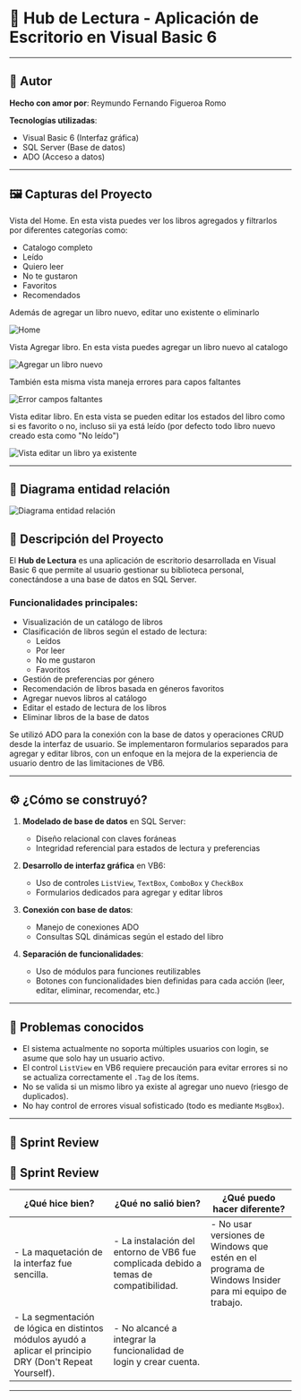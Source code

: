 # 📖 Hub de Lectura - Aplicación de Escritorio en Visual Basic 6

---

## 👤 Autor

**Hecho con amor por**: Reymundo Fernando Figueroa Romo  

**Tecnologías utilizadas**:  

- Visual Basic 6 (Interfaz gráfica)  
- SQL Server (Base de datos)  
- ADO (Acceso a datos)

---

## 🖼️ Capturas del Proyecto

Vista del Home. En esta vista puedes ver los libros agregados y filtrarlos por diferentes categorías como:

- Catalogo completo
- Leído
- Quiero leer
- No te gustaron
- Favoritos
- Recomendados

Además de agregar un libro nuevo, editar uno existente o eliminarlo

![Home](./Images/Home.png)

Vista Agregar libro. En esta vista puedes agregar un libro nuevo al catalogo

![Agregar un libro nuevo](./Images/Agregar-libro.png)

También esta misma vista maneja errores para capos faltantes

![Error campos faltantes](./Images/err-campos-faltantes.png)

Vista editar libro. En esta vista se pueden editar los estados del libro como si es favorito o no, incluso sii ya está leído (por defecto todo libro nuevo creado esta como "No leído")

![Vista editar un libro ya existente](./Images/editar-estado-libro.png)

---

## 📖 Diagrama entidad relación 

![Diagrama entidad relación](./Images/DER.png)

## 📌 Descripción del Proyecto

El **Hub de Lectura** es una aplicación de escritorio desarrollada en Visual Basic 6 que permite al usuario gestionar su biblioteca personal, conectándose a una base de datos en SQL Server.

### Funcionalidades principales:

- Visualización de un catálogo de libros
- Clasificación de libros según el estado de lectura:
  - Leídos
  - Por leer
  - No me gustaron
  - Favoritos
- Gestión de preferencias por género
- Recomendación de libros basada en géneros favoritos
- Agregar nuevos libros al catálogo
- Editar el estado de lectura de los libros
- Eliminar libros de la base de datos

Se utilizó ADO para la conexión con la base de datos y operaciones CRUD desde la interfaz de usuario. Se implementaron formularios separados para agregar y editar libros, con un enfoque en la mejora de la experiencia de usuario dentro de las limitaciones de VB6.

---

## ⚙️ ¿Cómo se construyó?

1. **Modelado de base de datos** en SQL Server:
   - Diseño relacional con claves foráneas
   - Integridad referencial para estados de lectura y preferencias

2. **Desarrollo de interfaz gráfica** en VB6:
   - Uso de controles `ListView`, `TextBox`, `ComboBox` y `CheckBox`
   - Formularios dedicados para agregar y editar libros

3. **Conexión con base de datos**:
   - Manejo de conexiones ADO
   - Consultas SQL dinámicas según el estado del libro

4. **Separación de funcionalidades**:
   - Uso de módulos para funciones reutilizables
   - Botones con funcionalidades bien definidas para cada acción (leer, editar, eliminar, recomendar, etc.)

---

## 🐞 Problemas conocidos

- El sistema actualmente no soporta múltiples usuarios con login, se asume que solo hay un usuario activo.
- El control `ListView` en VB6 requiere precaución para evitar errores si no se actualiza correctamente el `.Tag` de los ítems.
- No se valida si un mismo libro ya existe al agregar uno nuevo (riesgo de duplicados).
- No hay control de errores visual sofisticado (todo es mediante `MsgBox`).

---

## 🧪 Sprint Review

## 🧪 Sprint Review

| ¿Qué hice bien?                                                                 | ¿Qué no salió bien?                                                                                     | ¿Qué puedo hacer diferente?                                                                                 |
|----------------------------------------------------------------------------------|----------------------------------------------------------------------------------------------------------|-------------------------------------------------------------------------------------------------------------|
| - La maquetación de la interfaz fue sencilla.                                                                         | - La instalación del entorno de VB6 fue complicada debido a temas de compatibilidad.                      | - No usar versiones de Windows que estén en el programa de Windows Insider para mi equipo de trabajo.       |
| - La segmentación de lógica en distintos módulos ayudó a aplicar el principio DRY (Don't Repeat Yourself).           | - No alcancé a integrar la funcionalidad de login y crear cuenta.                                        |                                                                                                             |

---
